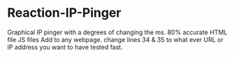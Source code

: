 # Reaction-IP-Pinger
Graphical IP pinger with a degrees of changing the ms. 80% accurate 
 HTML file
 JS files
 Add to any webpage.
 change lines 34 & 35 to what ever URL  or IP address you want to have tested fast.
